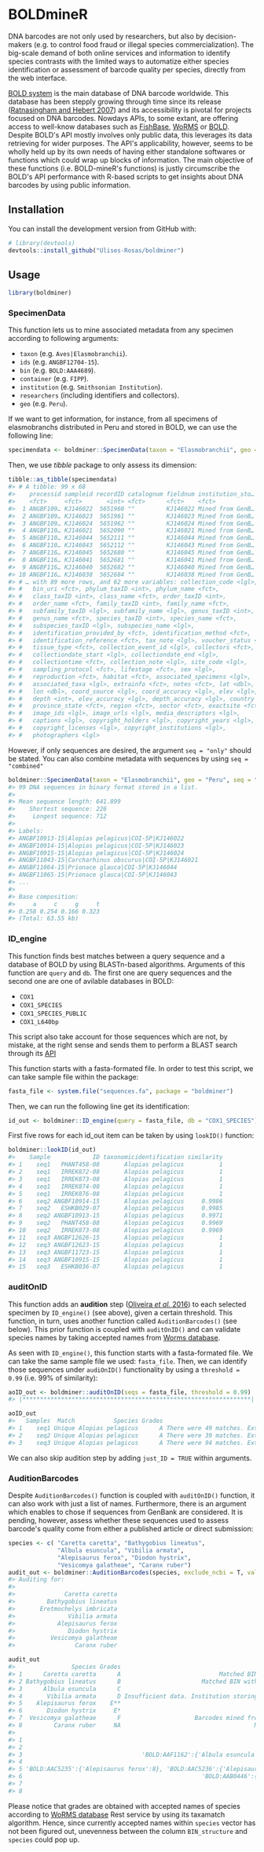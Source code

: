 
<!-- README.md is generated from README.Rmd. Please edit that file -->
BOLDmineR
=========

<!-- badges: start -->
<!-- badges: end -->
DNA barcodes are not only used by researchers, but also by decision-makers (e.g. to control food fraud or illegal species commercialization). The big-scale demand of both online services and information to identify species contrasts with the limited ways to automatize either species identification or assessment of barcode quality per species, directly from the web interface.

[BOLD system](http://www.boldsystems.org/) is the main database of DNA barcode worldwide. This database has been stepply growing through time since its release ([Ratnasingham and Hebert 2007](https://onlinelibrary.wiley.com/doi/full/10.1111/j.1471-8286.2007.01678.x)) and its accessibility is pivotal for projects focused on DNA barcodes. Nowdays APIs, to some extant, are offering access to well-know databases such as [FishBase](https://fishbase.ropensci.org/), [WoRMS](http://www.marinespecies.org/rest/) or [BOLD](http://www.boldsystems.org/index.php/api_home). Despite BOLD's API mostly involves only public data, this leverages its data retrieving for wider purposes. The API's applicability, however, seems to be wholly held up by its own needs of having either standalone softwares or functions which could wrap up blocks of information. The main objective of these functions (i.e. BOLD-mineR's functions) is justly circumscribe the BOLD's API performance with R-based scripts to get insights about DNA barcodes by using public information.

Installation
------------

You can install the development version from GitHub with:

``` r
# library(devtools)
devtools::install_github("Ulises-Rosas/boldminer")
```

Usage
-----

``` r
library(boldminer)
```

### SpecimenData

This function lets us to mine associated metadata from any specimen according to following arguments:

-   `taxon` (e.g. `Aves|Elasmobranchii`).
-   `ids` (e.g. `ANGBF12704-15`).
-   `bin` (e.g. `BOLD:AAA4689`).
-   `container` (e.g. `FIPP`).
-   `institution` (e.g. `Smithsonian Institution`).
-   `researchers` (including identifiers and collectors).
-   `geo` (e.g. `Peru`).

If we want to get information, for instance, from all specimens of elasmobranchs distributed in Peru and stored in BOLD, we can use the following line:

``` r
specimendata <- boldminer::SpecimenData(taxon = "Elasmobranchii", geo = "Peru")
```

Then, we use *tibble* package to only assess its dimension:

``` r
tibble::as_tibble(specimendata)
#> # A tibble: 99 x 68
#>    processid sampleid recordID catalognum fieldnum institution_sto…
#>    <fct>     <fct>       <int> <fct>      <fct>    <fct>           
#>  1 ANGBF109… KJ146022  5651960 ""         KJ146022 Mined from GenB…
#>  2 ANGBF109… KJ146023  5651961 ""         KJ146023 Mined from GenB…
#>  3 ANGBF109… KJ146024  5651962 ""         KJ146024 Mined from GenB…
#>  4 ANGBF110… KJ146021  5652090 ""         KJ146021 Mined from GenB…
#>  5 ANGBF110… KJ146044  5652111 ""         KJ146044 Mined from GenB…
#>  6 ANGBF110… KJ146043  5652112 ""         KJ146043 Mined from GenB…
#>  7 ANGBF116… KJ146045  5652680 ""         KJ146045 Mined from GenB…
#>  8 ANGBF116… KJ146041  5652681 ""         KJ146041 Mined from GenB…
#>  9 ANGBF116… KJ146040  5652682 ""         KJ146040 Mined from GenB…
#> 10 ANGBF116… KJ146038  5652684 ""         KJ146038 Mined from GenB…
#> # … with 89 more rows, and 62 more variables: collection_code <lgl>,
#> #   bin_uri <fct>, phylum_taxID <int>, phylum_name <fct>,
#> #   class_taxID <int>, class_name <fct>, order_taxID <int>,
#> #   order_name <fct>, family_taxID <int>, family_name <fct>,
#> #   subfamily_taxID <lgl>, subfamily_name <lgl>, genus_taxID <int>,
#> #   genus_name <fct>, species_taxID <int>, species_name <fct>,
#> #   subspecies_taxID <lgl>, subspecies_name <lgl>,
#> #   identification_provided_by <fct>, identification_method <fct>,
#> #   identification_reference <fct>, tax_note <lgl>, voucher_status <fct>,
#> #   tissue_type <fct>, collection_event_id <lgl>, collectors <fct>,
#> #   collectiondate_start <lgl>, collectiondate_end <lgl>,
#> #   collectiontime <fct>, collection_note <lgl>, site_code <lgl>,
#> #   sampling_protocol <fct>, lifestage <fct>, sex <lgl>,
#> #   reproduction <fct>, habitat <fct>, associated_specimens <lgl>,
#> #   associated_taxa <lgl>, extrainfo <fct>, notes <fct>, lat <dbl>,
#> #   lon <dbl>, coord_source <lgl>, coord_accuracy <lgl>, elev <lgl>,
#> #   depth <int>, elev_accuracy <lgl>, depth_accuracy <lgl>, country <fct>,
#> #   province_state <fct>, region <fct>, sector <fct>, exactsite <fct>,
#> #   image_ids <lgl>, image_urls <lgl>, media_descriptors <lgl>,
#> #   captions <lgl>, copyright_holders <lgl>, copyright_years <lgl>,
#> #   copyright_licenses <lgl>, copyright_institutions <lgl>,
#> #   photographers <lgl>
```

However, if only sequences are desired, the argument `seq = "only"` should be stated. You can also combine metadata with sequences by using `seq = "combined"`

``` r
boldminer::SpecimenData(taxon = "Elasmobranchii", geo = "Peru", seq = "only")
#> 99 DNA sequences in binary format stored in a list.
#> 
#> Mean sequence length: 641.899 
#>    Shortest sequence: 226 
#>     Longest sequence: 712 
#> 
#> Labels:
#> ANGBF10913-15|Alopias pelagicus|COI-5P|KJ146022
#> ANGBF10914-15|Alopias pelagicus|COI-5P|KJ146023
#> ANGBF10915-15|Alopias pelagicus|COI-5P|KJ146024
#> ANGBF11043-15|Carcharhinus obscurus|COI-5P|KJ146021
#> ANGBF11064-15|Prionace glauca|COI-5P|KJ146044
#> ANGBF11065-15|Prionace glauca|COI-5P|KJ146043
#> ...
#> 
#> Base composition:
#>     a     c     g     t 
#> 0.258 0.254 0.166 0.323 
#> (Total: 63.55 kb)
```

### ID\_engine

This function finds best matches between a query sequence and a database of BOLD by using BLASTn-based algorithms. Arguments of this function are `query` and `db`. The first one are query sequences and the second one are one of avilable databases in BOLD:

-   `COX1`
-   `COX1_SPECIES`
-   `COX1_SPECIES_PUBLIC`
-   `COX1_L640bp`

This script also take account for those sequences which are not, by mistake, at the right sense and sends them to perform a BLAST search through its [API](https://ncbi.github.io/blast-cloud/dev/api.html)

This function starts with a fasta-formated file. In order to test this script, we can take sample file within the package:

``` r
fasta_file <- system.file("sequences.fa", package = "boldminer") 
```

Then, we can run the following line get its identification:

``` r
id_out <- boldminer::ID_engine(query = fasta_file, db = "COX1_SPECIES")
```

First five rows for each id\_out item can be taken by using `lookID()` function:

``` r
boldminer::lookID(id_out)
#>    Sample            ID taxonomicidentification similarity
#> 1    seq1   PHANT458-08       Alopias pelagicus          1
#> 2    seq1   IRREK872-08       Alopias pelagicus          1
#> 3    seq1   IRREK873-08       Alopias pelagicus          1
#> 4    seq1   IRREK874-08       Alopias pelagicus          1
#> 5    seq1   IRREK876-08       Alopias pelagicus          1
#> 6    seq2 ANGBF10914-15       Alopias pelagicus     0.9986
#> 7    seq2   ESHKB029-07       Alopias pelagicus     0.9985
#> 8    seq2 ANGBF10913-15       Alopias pelagicus     0.9971
#> 9    seq2   PHANT458-08       Alopias pelagicus     0.9969
#> 10   seq2   IRREK873-08       Alopias pelagicus     0.9969
#> 11   seq3 ANGBF12626-15       Alopias pelagicus          1
#> 12   seq3 ANGBF12623-15       Alopias pelagicus          1
#> 13   seq3 ANGBF11723-15       Alopias pelagicus          1
#> 14   seq3 ANGBF10915-15       Alopias pelagicus          1
#> 15   seq3   ESHKB036-07       Alopias pelagicus          1
```

### auditOnID

This function adds an **audition** step ([Oliveira *et al.* 2016](https://onlinelibrary.wiley.com/doi/full/10.1111/jfb.13169)) to each selected specimen by `ID_engine()` (see above), given a certain threshold. This function, in turn, uses another function called `AuditionBarcodes()` (see below). This prior function is coupled with `auditOnID()` and can validate species names by taking accepted names from [Worms database](http://www.marinespecies.org/).

As seen with `ID_engine()`, this function starts with a fasta-formated file. We can take the same sample file we used: `fasta_file`. Then, we can identify those sequences under `audiOnID()` functionality by using a `threshold = 0.99` (i.e. 99% of similarity):

``` r
aoID_out <- boldminer::auditOnID(seqs = fasta_file, threshold = 0.99)
#> |*****************************************************************| 100%
```

``` r
aoID_out
#>   Samples  Match           Species Grades                                Observations
#> 1    seq1 Unique Alopias pelagicus      A There were 49 matches. External congruence.
#> 2    seq2 Unique Alopias pelagicus      A There were 39 matches. External congruence.
#> 3    seq3 Unique Alopias pelagicus      A There were 94 matches. External congruence.
```

We can also skip audition step by adding `just_ID = TRUE` within arguments.

### AuditionBarcodes

Despite `AuditionBarcodes()` function is coupled with `auditOnID()` function, it can also work with just a list of names. Furthermore, there is an argument which enables to chose if sequences from GenBank are considered. It is pending, however, assess whether these sequences used to assess barcode's quality come from either a published article or direct submission:

``` r
species <- c( "Caretta caretta", "Bathygobius lineatus",
              "Albula esuncula", "Vibilia armata",
              "Alepisaurus ferox", "Diodon hystrix",
              "Vesicomya galatheae", "Caranx ruber")
audit_out <- boldminer::AuditionBarcodes(species, exclude_ncbi = T, validate_name = T)
#> Auditing for:
#> 
#>              Caretta caretta
#>         Bathygobius lineatus
#>       Eretmochelys imbricata
#>               Vibilia armata
#>            Alepisaurus ferox
#>               Diodon hystrix
#>          Vesicomya galatheae
#>                 Caranx ruber
```

``` r
audit_out
#>                Species Grades                                                    Observations
#> 1      Caretta caretta      A                            Matched BIN with external congruence
#> 2 Bathygobius lineatus      B                       Matched BIN with internal congruence only
#> 3      Albula esuncula      C                                                    Splitted BIN
#> 4       Vibilia armata      D Insufficient data. Institution storing: 2. Specimen records: 20
#> 5    Alepisaurus ferox    E**                                                    Mixtured BIN
#> 6       Diodon hystrix     E*                                                      Merged BIN
#> 7  Vesicomya galatheae      F                     Barcodes mined from GenBank or unvouchered.
#> 8         Caranx ruber     NA                                      No specimen data available
#>                                                                                                 BIN_structure
#> 1                                                                       'BOLD:AAB8364':{'Caretta caretta':11}
#> 2                                                                   'BOLD:AAF0181':{'Bathygobius lineatus':4}
#> 3                                  'BOLD:AAF1162':{'Albula esuncula':3}, 'BOLD:AAA3538':{'Albula esuncula':1}
#> 4                                                                                                        <NA>
#> 5 'BOLD:AAC5235':{'Alepisaurus ferox':8}, 'BOLD:AAC5236':{'Alepisaurus brevirostris':3,'Alepisaurus ferox':3}
#> 6                                                   'BOLD:AAB0446':{'Diodon hystrix':17,'Diodon eydouxii': 1}
#> 7                                                                                                        <NA>
#> 8                                                                                                        <NA>
```

Please notice that grades are obtained with accepted names of species according to [WoRMS database](http://www.marinespecies.org/) Rest service by using its taxamatch algorithm. Hence, since currently accepted names within `species` vector has not been figured out, unevenness between the column `BIN_structure` and `species` could pop up.
